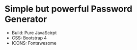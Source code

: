 <h1>Simple but powerful Password Generator</h1>
<ul>
<li>Build: Pure JavaScirpt</li>
<li>CSS: Bootstrap 4</li>
<li>ICONS: Fontawesome</li>
</ul>

